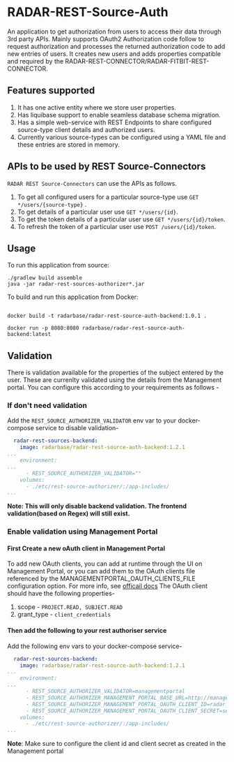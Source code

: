 # RADAR-REST-Source-Auth

An application to get authorization from users to access their data through 3rd party APIs. Mainly supports OAuth2 Authorization code follow to request authorization and processes the returned authorization code to add new entries of users. It creates new users and adds properties compatible and required by the RADAR-REST-CONNECTOR/RADAR-FITBIT-REST-CONNECTOR.

## Features supported
1. It has one active entity where we store user properties.
2. Has liquibase support to enable seamless database schema migration.
3. Has a simple web-service with REST Endpoints to share configured source-type client details and authorized users.
4. Currently various source-types can be configured using a YAML file and these entries are stored in memory.

## APIs to be used by REST Source-Connectors
`RADAR REST Source-Connectors` can use the APIs as follows.
 1. To get all configured users for a particular source-type use `GET */users/{source-type}` .
 2. To get details of a particular user use `GET */users/{id}`.
 3. To get the token details of a particular user use `GET */users/{id}/token`.
 4. To refresh the token of a particular user use `POST /users/{id}/token`.

## Usage
To run this application from source:

```$cmd
./gradlew build assemble
java -jar radar-rest-sources-authorizer*.jar
```

To build and run this application from Docker:
```$cmd

docker build -t radarbase/radar-rest-source-auth-backend:1.0.1 .

docker run -p 8080:8080 radarbase/radar-rest-source-auth-backend:latest
```

## Validation

There is validation available for the properties of the subject entered by the user. These are currenlty validated using the details from the Management portal. You can configure this according to your requirements as follows -

### If don't need validation
Add the `REST_SOURCE_AUTHORIZER_VALIDATOR` env var to your docker-compose service to disable validation-
```yaml
  radar-rest-sources-backend:
    image: radarbase/radar-rest-source-auth-backend:1.2.1
...
    environment:
...
      - REST_SOURCE_AUTHORIZER_VALIDATOR=""
    volumes:
      - ./etc/rest-source-authorizer/:/app-includes/
...

```
**Note: This will only disable backend validation. The frontend validation(based on Regex) will still exist.**

### Enable validation using Management Portal

#### First Create a new oAuth client in Management Portal
To add new OAuth clients, you can add at runtime through the UI on Management Portal, or you can add them to the OAuth clients file referenced by the MANAGEMENTPORTAL_OAUTH_CLIENTS_FILE configuration option. For more info, see [officail docs](https://github.com/RADAR-base/ManagementPortal#oauth-clients)
The OAuth client should have the following properties-

1. scope - `PROJECT.READ, SUBJECT.READ`
2. grant_type - `client_credentials`

#### Then add the following to your rest authoriser service
Add the following env vars to your docker-compose service-
```yaml
  radar-rest-sources-backend:
    image: radarbase/radar-rest-source-auth-backend:1.2.1
...
    environment:
...
      - REST_SOURCE_AUTHORIZER_VALIDATOR=managementportal
      - REST_SOURCE_AUTHORIZER_MANAGEMENT_PORTAL_BASE_URL=http://managementportal-app:8080/managementportal/
      - REST_SOURCE_AUTHORIZER_MANAGEMENT_PORTAL_OAUTH_CLIENT_ID=radar_rest_sources_auth
      - REST_SOURCE_AUTHORIZER_MANAGEMENT_PORTAL_OAUTH_CLIENT_SECRET=secret
    volumes:
      - ./etc/rest-source-authorizer/:/app-includes/
...
```

**Note**: Make sure to configure the client id and client secret as created in the Management portal
